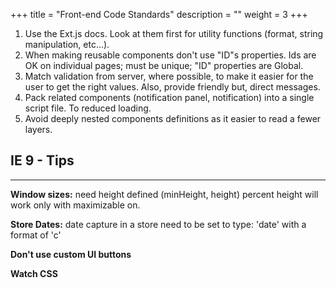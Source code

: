 +++
title = "Front-end Code Standards"
description = ""
weight = 3
+++

1. Use the Ext.js docs.  Look at them first for utility functions  (format, string manipulation, etc...).  
2. When making reusable components don't use "ID"s properties. Ids are OK on individual pages; must be unique; "ID" properties are Global.  
3. Match validation from server, where possible, to make it easier for the user to get the right values. Also, provide friendly but, direct messages.
4. Pack related components (notification panel, notification) into a single script file. To reduced loading.
5. Avoid deeply nested components definitions as it easier to read a fewer layers.


## IE 9 - Tips
----

**Window sizes:** need height defined (minHeight, height) percent height will work only with maximizable on.

**Store Dates:** date capture in a store need to be set to type: 'date' with a format of 'c'

**Don't use custom UI buttons**

**Watch CSS**
